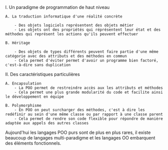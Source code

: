

I. Un paradigme de programmation de haut niveau

	A. La traduction informatique d'une réalité concrète

		- Des objets logiciels représentent des objets métier 
		- Les objets ont des propriétés qui réprésentent leur état et des méthodes qui représent les actions qu'ils peuvent effectuer

	B. Héritage

		- Des objets de types différents peuvent faire partie d'une même catégorie avec des attributs et des méthodes en commun
		- Cela permet d'éviter permet d'avoir un programme bien factoré, c'est-à-dire sans duplication


II. Des caractéristiques particulières

	A. Encapsulation
		- La POO permet de restreindre accès aux les attributs et méthodes
		- Cela permet une plus grande modularité du code et facilite ainsi le développement en équipe

	B. Polymorphisme
		- En POO on peut surcharger des méthodes, c'est à dire les redéfinir au sein d'une même classe ou par rapport à une classe parent
		- Cela permet de rendre son code flexible pour répondre de manière adaptée aux appels des autres classes

Aujourd'hui les langages POO purs sont de plus en plus rares, il existe beaucoup de langages multi-paradigme et les langages OO embarquent des éléments fonctionnels.
